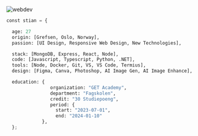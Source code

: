 ![webdev](https://github.com/stiantha/stiantha/assets/132207909/bac8f9c2-37e8-4abc-ba59-fa6c384ad9ec)

```python
const stian = {

  age: 27
  origin: [Grefsen, Oslo, Norway],
  passion: [UI Design, Responsive Web Design, New Technologies],

  stack: [MongoDB, Express, React, Node],
  code: [Javascript, Typescript, Python, .NET],
  tools: [Node, Docker, Git, VS, VS Code, Termius],
  design: [Figma, Canva, Photoshop, AI Image Gen, AI Image Enhance],

  education: {
                organization: "GET Academy",
                department: "Fagskolen",
                credit: "30 Studiepoeng",
                period: {
                  start: "2023-07-01",
                  end: "2024-01-10"
             },
  };
```
